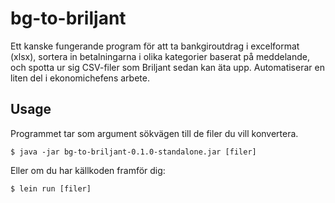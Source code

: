 # bg-to-briljant

Ett kanske fungerande program för att ta bankgiroutdrag i excelformat
(xlsx), sortera in betalningarna i olika kategorier baserat på
meddelande, och spotta ur sig CSV-filer som Briljant sedan kan äta
upp. Automatiserar en liten del i ekonomichefens arbete.

## Usage

Programmet tar som argument sökvägen till de filer du vill konvertera.

    $ java -jar bg-to-briljant-0.1.0-standalone.jar [filer]

Eller om du har källkoden framför dig:

    $ lein run [filer]
